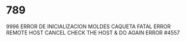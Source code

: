 # 789
9996
ERROR DE INICIALIZACION MOLDES CAQUETA 
FATAL ERROR REMOTE HOST CANCEL 
CHECK THE HOST & DO AGAIN 
ERROR #4557
